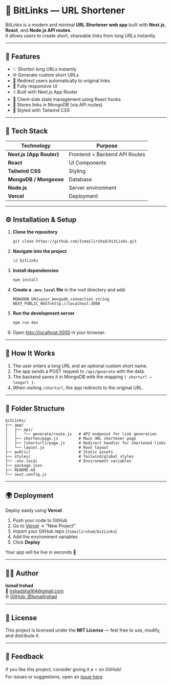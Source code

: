 # 🔗 BitLinks — URL Shortener

BitLinks is a modern and minimal **URL Shortener web app** built with **Next.js**, **React**, and **Node.js API routes**.  
It allows users to create short, shareable links from long URLs instantly.

---

## 🚀 Features

- ✨ Shorten long URLs instantly  
- 🌐 Generate custom short URLs  
- 🔁 Redirect users automatically to original links  
- 📱 Fully responsive UI  
- ⚡ Built with Next.js App Router  
- 🧠 Client-side state management using React hooks  
- 💾 Stores links in MongoDB (via API routes)  
- 🎨 Styled with Tailwind CSS  

---

## 🧩 Tech Stack

| Technology | Purpose |
|-------------|----------|
| **Next.js (App Router)** | Frontend + Backend API Routes |
| **React** | UI Components |
| **Tailwind CSS** | Styling |
| **MongoDB / Mongoose** | Database |
| **Node.js** | Server environment |
| **Vercel** | Deployment |

---

## ⚙️ Installation & Setup

1. **Clone the repository**
   ```bash
   git clone https://github.com/Ismailirshad/bitLinks.git
   ```

2. **Navigate into the project**
   ```bash
   cd bitLinks
   ```

3. **Install dependencies**
   ```bash
   npm install
   ```

4. **Create a `.env.local` file** in the root directory and add:
   ```env
   MONGODB_URI=your_mongodb_connection_string
   NEXT_PUBLIC_HOST=http://localhost:3000
   ```

5. **Run the development server**
   ```bash
   npm run dev
   ```

6. Open [http://localhost:3000](http://localhost:3000) in your browser.

---

## 🧠 How It Works

1. The user enters a long URL and an optional custom short name.  
2. The app sends a POST request to `/api/generate` with the data.  
3. The backend saves it in MongoDB with the mapping `{ shorturl → longurl }`.  
4. When visiting `/shorturl`, the app redirects to the original URL.  

---

## 🧱 Folder Structure

```
bitLinks/
├── app/
│   ├── api/
│   │   └── generate/route.js   # API endpoint for link generation
│   ├── shorten/page.js         # Main URL shortener page
│   ├── [shorturl]/page.js      # Redirect handler for shortened links
│   └── layout.js               # Root layout
├── public/                     # Static assets
├── styles/                     # Tailwind/global styles
├── .env.local                  # Environment variables
├── package.json
├── README.md
└── next.config.js
```

---

## 🌍 Deployment

Deploy easily using **Vercel**:

1. Push your code to GitHub  
2. Go to [Vercel](https://vercel.com) → “New Project”  
3. Import your GitHub repo (`Ismailirshad/bitLinks`)  
4. Add the environment variables  
5. Click **Deploy**

Your app will be live in seconds 🚀

---

## 🧑‍💻 Author

**Ismail Irshad**  
📧 [irshadsha164@gmail.com](mailto:irshadsha164@gmail.com)  
🌐 [GitHub: @Ismailirshad](https://github.com/Ismailirshad)

---

## 🪪 License

This project is licensed under the **MIT License** — feel free to use, modify, and distribute it.

---

## 💬 Feedback

If you like this project, consider giving it a ⭐ on GitHub!  
For issues or suggestions, open an [issue here](https://github.com/Ismailirshad/bitLinks/issues).
